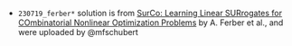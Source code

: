 - `230719_ferber*` solution is from [SurCo: Learning Linear SURrogates for COmbinatorial Nonlinear Optimization Problems](https://arxiv.org/pdf/2210.12547) by A. Ferber et al., and were uploaded by @mfschubert
